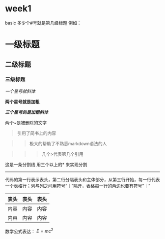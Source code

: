
# week1
basic
多少个#号就是第几级标题 例如：
# 一级标题
## 二级标题
### 三级标题
*一个星号就斜体*

**两个星号就是加粗**

***三个星号的是加粗斜体***

~~两个~是被删除的文字~~

> 引用了简书上的内容

>>极大的帮助了不熟悉markdown语法的人

>>>几个>代表第几个引用

这是一条分割线 用三个以上的* 来实现分割

*****

代码的第一行表示表头，第二行分隔表头和主体部分，从第三行开始，每一行代表一个表格行；列与列之间用符号“｜”隔开，表格每一行的两边也要有符号“｜”


表头|表头|表头
---|:--:|---:
内容|内容|内容
内容|内容|内容

数学公式表达：
$E=mc^2$


